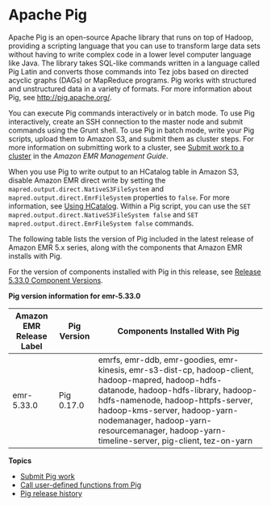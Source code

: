 # Apache Pig<a name="emr-pig"></a>

Apache Pig is an open\-source Apache library that runs on top of Hadoop, providing a scripting language that you can use to transform large data sets without having to write complex code in a lower level computer language like Java\. The library takes SQL\-like commands written in a language called Pig Latin and converts those commands into Tez jobs based on directed acyclic graphs \(DAGs\) or MapReduce programs\. Pig works with structured and unstructured data in a variety of formats\. For more information about Pig, see [http://pig\.apache\.org/](http://pig.apache.org/)\.

You can execute Pig commands interactively or in batch mode\. To use Pig interactively, create an SSH connection to the master node and submit commands using the Grunt shell\. To use Pig in batch mode, write your Pig scripts, upload them to Amazon S3, and submit them as cluster steps\. For more information on submitting work to a cluster, see [Submit work to a cluster](https://docs.aws.amazon.com/emr/latest/ManagementGuide/AddingStepstoaJobFlow.html) in the *Amazon EMR Management Guide*\.

 When you use Pig to write output to an HCatalog table in Amazon S3, disable Amazon EMR direct write by setting the `mapred.output.direct.NativeS3FileSystem` and `mapred.output.direct.EmrFileSystem` properties to `false`\. For more information, see [Using HCatalog](emr-hcatalog-using.md)\. Within a Pig script, you can use the `SET mapred.output.direct.NativeS3FileSystem false` and `SET mapred.output.direct.EmrFileSystem false` commands\.

The following table lists the version of Pig included in the latest release of Amazon EMR 5\.x series, along with the components that Amazon EMR installs with Pig\.

For the version of components installed with Pig in this release, see [Release 5\.33\.0 Component Versions](emr-release-5x.md#emr-5330-release)\.


**Pig version information for emr\-5\.33\.0**  

| Amazon EMR Release Label | Pig Version | Components Installed With Pig | 
| --- | --- | --- | 
| emr\-5\.33\.0 | Pig 0\.17\.0 | emrfs, emr\-ddb, emr\-goodies, emr\-kinesis, emr\-s3\-dist\-cp, hadoop\-client, hadoop\-mapred, hadoop\-hdfs\-datanode, hadoop\-hdfs\-library, hadoop\-hdfs\-namenode, hadoop\-httpfs\-server, hadoop\-kms\-server, hadoop\-yarn\-nodemanager, hadoop\-yarn\-resourcemanager, hadoop\-yarn\-timeline\-server, pig\-client, tez\-on\-yarn | 

**Topics**
+ [Submit Pig work](emr-pig-launch.md)
+ [Call user\-defined functions from Pig](emr-pig-udf.md)
+ [Pig release history](Pig-release-history.md)